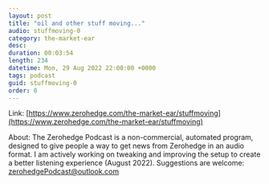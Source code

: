 ```yaml
---
layout: post
title: "oil and other stuff moving..."
audio: stuffmoving-0
category: the-market-ear
desc: 
duration: 00:03:54
length: 234
datetime: Mon, 29 Aug 2022 22:00:00 +0000
tags: podcast
guid: stuffmoving-0
order: 0
---
```



Link: [https://www.zerohedge.com/the-market-ear/stuffmoving](https://www.zerohedge.com/the-market-ear/stuffmoving)

About: The Zerohedge Podcast is a non-commercial, automated program, designed to give people a way to get news from Zerohedge in an audio format.  I am actively working on tweaking and improving the setup to create a better listening experience (August 2022).  Suggestions are welcome: [zerohedgePodcast@outlook.com](mailto:zerohedgePodcast@outlook.com)